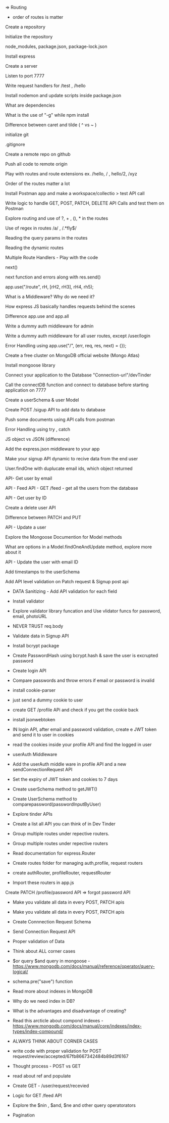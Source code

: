 => Routing

- order of routes is matter

Create a repository

Initialize the repository

node_modules, package.json, package-lock.json

Install express

Create a server

Listen to port 7777

Write request handlers for /test , /hello

Install nodemon and update scripts inside package.json

What are dependencies

What is the use of "-g" while npm install

Difference between caret and tilde ( ^ vs ~ )

initialize git

.gitignore

Create a remote repo on github

Push all code to remote origin

Play with routes and route extensions ex. /hello, / , hello/2, /xyz

Order of the routes matter a lot

Install Postman app and make a workspace/collectio > test API call

Write logic to handle GET, POST, PATCH, DELETE API Calls and test them on Postman

Explore routing and use of ?, + , (), \* in the routes

Use of regex in routes /a/ , /.\*fly$/

Reading the query params in the routes

Reading the dynamic routes

Multiple Route Handlers - Play with the code

next()

next function and errors along with res.send()

app.use("/route", rH, [rH2, rH3], rH4, rh5);

What is a Middleware? Why do we need it?

How express JS basically handles requests behind the scenes

Difference app.use and app.all

Write a dummy auth middleware for admin

Write a dummy auth middleware for all user routes, except /user/login

Error Handling using app.use("/", (err, req, res, next) = {});

Create a free cluster on MongoDB official website (Mongo Atlas)

Install mongoose library

Connect your application to the Database "Connection-url"/devTinder

Call the connectDB function and connect to database before starting application on 7777

Create a userSchema & user Model

Create POST /sigup API to add data to database

Push some documents using API calls from postman

Error Handling using try , catch

JS object vs JSON (difference)

Add the express.json middleware to your app

Make your signup API dynamic to recive data from the end user

User.findOne with duplucate email ids, which object returned

API- Get user by email

API - Feed API - GET /feed - get all the users from the database

API - Get user by ID

Create a delete user API

Difference between PATCH and PUT

API - Update a user

Explore the Mongoose Documention for Model methods

What are options in a Model.findOneAndUpdate method, explore more about it

API - Update the user with email ID

Add timestamps to the userSchema

Add API level validation on Patch request & Signup post api

- DATA Sanitizing - Add API validation for each field

- Install validator

- Explore validator library funcation and Use vlidator funcs for password, email, photoURL

- NEVER TRUST req.body

- Validate data in Signup API

- Install bcrypt package

- Create PasswordHash using bcrypt.hash & save the user is excrupted password

- Create login API

- Compare passwords and throw errors if email or password is invalid

- install cookie-parser
- just send a dummy cookie to user
- create GET /profile APi and check if you get the cookie back
- install jsonwebtoken 
- IN login API, after email and password validation, create e JWT token and send it to user in cookies
- read the cookies inside your profile API and find the logged in user


 - userAuth Middleware
  - Add the userAuth middle ware in profile API and a new sendConnectionRequest API
  - Set the expiry of JWT token and cookies to 7 days
  - Create userSchema method to getJWT() 
  - Create UserSchema method to comparepassword(passwordInputByUser)

   - Explore tinder APIs
  - Create a list all API you can think of in Dev Tinder
  - Group multiple routes under repective routers.

   - Group multiple routes under repective routers
  - Read documentation for express.Router
  - Create routes folder for managing auth,profile, request routers
  - create authRouter, profileRouter, requestRouter
  - Import these routers in app.js

   Create PATCH /profile/password API => forgot password API
  - Make you validate all data in every POST, PATCH apis
  - Make you validate all data in every POST, PATCH apis

   - Create Connnection Request Schema
  - Send Connection Request API
  - Proper validation of Data
  - Think about ALL corner cases
  - $or query $and query in mongoose - https://www.mongodb.com/docs/manual/reference/operator/query-logical/
  - schema.pre("save") function
  - Read more about indexes in MongoDB
  - Why do we need index in DB?
  - What is the advantages and disadvantage of creating?
  - Read this arcticle about compond indexes - https://www.mongodb.com/docs/manual/core/indexes/index-types/index-compound/
  - ALWAYS THINK ABOUT CORNER CASES 

  - write code with proper validation for POST request/review/accepted/67fb8667342484b89d3f6167
  - Thought process - POST vs GET
  - read about ref and populate 
  - Create GET - /user/request/recevied
  - Logic for GET /feed API
  - Explore the $nin , $and, $ne and other query operatorators

  - Pagination
  